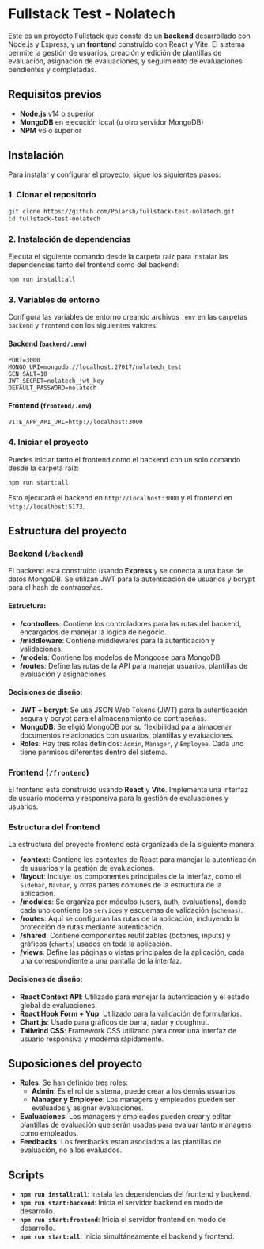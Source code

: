 # Fullstack Test - Nolatech

Este es un proyecto Fullstack que consta de un **backend** desarrollado con Node.js y Express, y un **frontend** construido con React y Vite. El sistema permite la gestión de usuarios, creación y edición de plantillas de evaluación, asignación de evaluaciones, y seguimiento de evaluaciones pendientes y completadas.

## Requisitos previos

- **Node.js** v14 o superior
- **MongoDB** en ejecución local (u otro servidor MongoDB)
- **NPM** v6 o superior

## Instalación

Para instalar y configurar el proyecto, sigue los siguientes pasos:

### 1. Clonar el repositorio

```bash
git clone https://github.com/Polarsh/fullstack-test-nolatech.git
cd fullstack-test-nolatech
```

### 2. Instalación de dependencias

Ejecuta el siguiente comando desde la carpeta raíz para instalar las dependencias tanto del frontend como del backend:

```bash
npm run install:all
```

### 3. Variables de entorno

Configura las variables de entorno creando archivos `.env` en las carpetas `backend` y `frontend` con los siguientes valores:

#### Backend (`backend/.env`)

```
PORT=3000
MONGO_URI=mongodb://localhost:27017/nolatech_test
GEN_SALT=10
JWT_SECRET=nolatech_jwt_key
DEFAULT_PASSWORD=nolatech
```

#### Frontend (`frontend/.env`)

```
VITE_APP_API_URL=http://localhost:3000
```

### 4. Iniciar el proyecto

Puedes iniciar tanto el frontend como el backend con un solo comando desde la carpeta raíz:

```bash
npm run start:all
```

Esto ejecutará el backend en `http://localhost:3000` y el frontend en `http://localhost:5173`.

## Estructura del proyecto

### Backend (`/backend`)

El backend está construido usando **Express** y se conecta a una base de datos MongoDB. Se utilizan JWT para la autenticación de usuarios y bcrypt para el hash de contraseñas.

#### Estructura:

- **/controllers**: Contiene los controladores para las rutas del backend, encargados de manejar la lógica de negocio.
- **/middleware**: Contiene middlewares para la autenticación y validaciones.
- **/models**: Contiene los modelos de Mongoose para MongoDB.
- **/routes**: Define las rutas de la API para manejar usuarios, plantillas de evaluación y asignaciones.

#### Decisiones de diseño:

- **JWT + bcrypt**: Se usa JSON Web Tokens (JWT) para la autenticación segura y bcrypt para el almacenamiento de contraseñas.
- **MongoDB**: Se eligió MongoDB por su flexibilidad para almacenar documentos relacionados con usuarios, plantillas y evaluaciones.
- **Roles**: Hay tres roles definidos: `Admin`, `Manager`, y `Employee`. Cada uno tiene permisos diferentes dentro del sistema.

### Frontend (`/frontend`)

El frontend está construido usando **React** y **Vite**. Implementa una interfaz de usuario moderna y responsiva para la gestión de evaluaciones y usuarios.

### Estructura del frontend

La estructura del proyecto frontend está organizada de la siguiente manera:

- **/context**: Contiene los contextos de React para manejar la autenticación de usuarios y la gestión de evaluaciones.
- **/layout**: Incluye los componentes principales de la interfaz, como el `Sidebar`, `Navbar`, y otras partes comunes de la estructura de la aplicación.
- **/modules**: Se organiza por módulos (users, auth, evaluations), donde cada uno contiene los `services` y esquemas de validación (`schemas`).
- **/routes**: Aquí se configuran las rutas de la aplicación, incluyendo la protección de rutas mediante autenticación.
- **/shared**: Contiene componentes reutilizables (botones, inputs) y gráficos (`charts`) usados en toda la aplicación.
- **/views**: Define las páginas o vistas principales de la aplicación, cada una correspondiente a una pantalla de la interfaz.

#### Decisiones de diseño:

- **React Context API**: Utilizado para manejar la autenticación y el estado global de evaluaciones.
- **React Hook Form + Yup**: Utilizado para la validación de formularios.
- **Chart.js**: Usado para gráficos de barra, radar y doughnut.
- **Tailwind CSS**: Framework CSS utilizado para crear una interfaz de usuario responsiva y moderna rápidamente.

## Suposiciones del proyecto

- **Roles**: Se han definido tres roles:
  - **Admin**: Es el rol de sistema, puede crear a los demás usuarios.
  - **Manager y Employee**: Los managers y empleados pueden ser evaluados y asignar evaluaciones.
- **Evaluaciones**: Los managers y empleados pueden crear y editar plantillas de evaluación que serán usadas para evaluar tanto managers como empleados.
- **Feedbacks**: Los feedbacks están asociados a las plantillas de evaluación, no a los evaluados.

## Scripts

- **`npm run install:all`**: Instala las dependencias del frontend y backend.
- **`npm run start:backend`**: Inicia el servidor backend en modo de desarrollo.
- **`npm run start:frontend`**: Inicia el servidor frontend en modo de desarrollo.
- **`npm run start:all`**: Inicia simultáneamente el backend y frontend.

